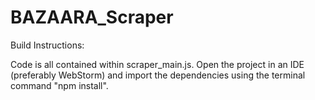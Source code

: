 # BAZAARA_Scraper

Build Instructions:

Code is all contained within scraper_main.js. Open the project in an IDE (preferably WebStorm) and import the dependencies using the terminal command "npm install". 
